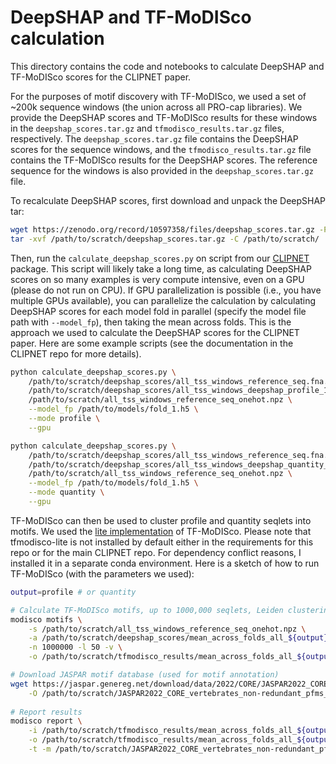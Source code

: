 # DeepSHAP and TF-MoDISco calculation

This directory contains the code and notebooks to calculate DeepSHAP and TF-MoDISco scores for the CLIPNET paper.

For the purposes of motif discovery with TF-MoDISco, we used a set of ~200k sequence windows (the union across all PRO-cap libraries). We provide the DeepSHAP scores and TF-MoDISco results for these windows in the `deepshap_scores.tar.gz` and `tfmodisco_results.tar.gz` files, respectively. The `deepshap_scores.tar.gz` file contains the DeepSHAP scores for the sequence windows, and the `tfmodisco_results.tar.gz` file contains the TF-MoDISco results for the DeepSHAP scores. The reference sequence for the windows is also provided in the `deepshap_scores.tar.gz` file.

To recalculate DeepSHAP scores, first download and unpack the DeepSHAP tar:

```bash
wget https://zenodo.org/record/10597358/files/deepshap_scores.tar.gz -P /path/to/scratch/
tar -xvf /path/to/scratch/deepshap_scores.tar.gz -C /path/to/scratch/
```

Then, run the `calculate_deepshap_scores.py` on script from our [CLIPNET](https://github.com/Danko-Lab/clipnet) package. This script will likely take a long time, as calculating DeepSHAP scores on so many examples is very compute intensive, even on a GPU (please do not run on CPU). If GPU parallelization is possible (i.e., you have multiple GPUs available), you can parallelize the calculation by calculating DeepSHAP scores for each model fold in parallel (specify the model file path with `--model_fp`), then taking the mean across folds. This is the approach we used to calculate the DeepSHAP scores for the CLIPNET paper. Here are some example scripts (see the documentation in the CLIPNET repo for more details).

```bash
python calculate_deepshap_scores.py \
    /path/to/scratch/deepshap_scores/all_tss_windows_reference_seq.fna.gz \
    /path/to/scratch/deepshap_scores/all_tss_windows_deepshap_profile_1.npz \
    /path/to/scratch/all_tss_windows_reference_seq_onehot.npz \
    --model_fp /path/to/models/fold_1.h5 \
    --mode profile \
    --gpu

python calculate_deepshap_scores.py \
    /path/to/scratch/deepshap_scores/all_tss_windows_reference_seq.fna.gz \
    /path/to/scratch/deepshap_scores/all_tss_windows_deepshap_quantity_1.npz \
    /path/to/scratch/all_tss_windows_reference_seq_onehot.npz \
    --model_fp /path/to/models/fold_1.h5 \
    --mode quantity \
    --gpu
```

TF-MoDISco can then be used to cluster profile and quantity seqlets into motifs. We used the [lite implementation](https://github.com/jmschrei/tfmodisco-lite/) of TF-MoDISco. Please note that tfmodisco-lite is not installed by default either in the requirements for this repo or for the main CLIPNET repo. For dependency conflict reasons, I installed it in a separate conda environment. Here is a sketch of how to run TF-MoDISco (with the parameters we used):

```bash
output=profile # or quantity

# Calculate TF-MoDISco motifs, up to 1000,000 seqlets, Leiden clustering = 50
modisco motifs \
    -s /path/to/scratch/all_tss_windows_reference_seq_onehot.npz \
    -a /path/to/scratch/deepshap_scores/mean_across_folds_all_${output}.npz \
    -n 1000000 -l 50 -v \
    -o /path/to/scratch/tfmodisco_results/mean_across_folds_all_${output}_modisco.h5

# Download JASPAR motif database (used for motif annotation)
wget https://jaspar.genereg.net/download/data/2022/CORE/JASPAR2022_CORE_vertebrates_non-redundant_pfms_meme.txt \
    -O /path/to/scratch/JASPAR2022_CORE_vertebrates_non-redundant_pfms_meme.txt
    
# Report results
modisco report \
    -i /path/to/scratch/tfmodisco_results/mean_across_folds_all_${output}_modisco.h5 \
    -o /path/to/scratch/tfmodisco_results/mean_across_folds_all_${output}_modisco/ \
    -t -m /path/to/scratch/JASPAR2022_CORE_vertebrates_non-redundant_pfms_meme.txt
```
